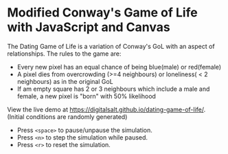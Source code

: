 Modified Conway's Game of Life with JavaScript and Canvas
================================================

The Dating Game of Life is a variation of Conway's GoL with an aspect of relationships. 
The rules to the game are: 
* Every new pixel has an equal chance of being blue(male) or red(female)
* A pixel dies from overcrowding (>=4 neighbours) or loneliness( < 2 neighbours) as in the original GoL
* If am empty square has 2 or 3 neighbours which include a male and female, a new pixel is "born" with 50% likelihood

View the live demo at https://digitalsalt.github.io/dating-game-of-life/.
(Initial conditions are randomly generated)

* Press `<space>` to pause/unpause the simulation.
* Press `<n>` to step the simulation while paused.
* Press `<r>` to reset the simulation.
